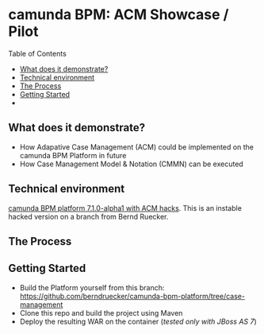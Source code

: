 # camunda BPM: ACM Showcase / Pilot

Table of Contents

- [What does it demonstrate?](#what-does-it-demonstrate)
- [Technical environment](#technical-environment)
- [The Process](#the-process)
- [Getting Started](#getting-started)
-
	
## What does it demonstrate?
- How Adapative Case Management (ACM) could be implemented on the camunda BPM Platform in future
- How Case Management Model & Notation (CMMN) can be executed 

## Technical environment
[camunda BPM platform 7.1.0-alpha1 with ACM hacks](https://github.com/berndruecker/camunda-bpm-platform/tree/case-management). This is an instable hacked version on a branch from Bernd Ruecker.



## The Process


## Getting Started

* Build the Platform yourself from this branch: https://github.com/berndruecker/camunda-bpm-platform/tree/case-management
* Clone this repo and build the project using Maven
* Deploy the resulting WAR on the container (*tested only with JBoss AS 7*)
